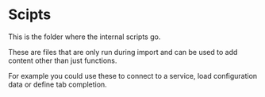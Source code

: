 ﻿# Scipts

This is the folder where the internal scripts go.

These are files that are only run during import and can be used to add content other than just functions.

For example you could use these to connect to a service, load configuration data or define tab completion.